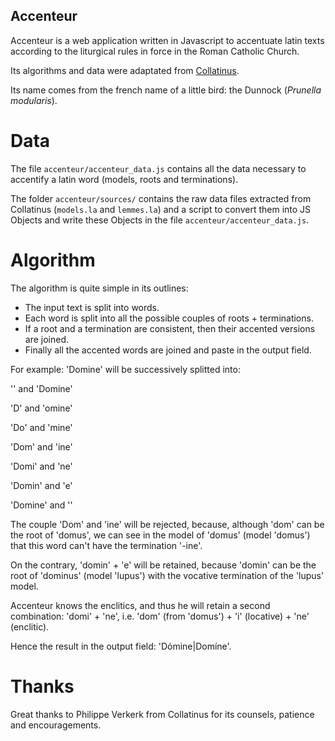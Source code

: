 ## Accenteur

Accenteur is a web application written in Javascript to accentuate latin texts according to the liturgical rules in force in the Roman Catholic Church.

Its algorithms and data were adaptated from [Collatinus](https://github.com/biblissima/collatinus).

Its name comes from the french name of a little bird: the Dunnock (*Prunella modularis*).


# Data
The file `accenteur/accenteur_data.js` contains all the data necessary to accentify a latin word (models, roots and terminations).

The folder `accenteur/sources/` contains the raw data files extracted from Collatinus (`models.la` and `lemmes.la`) and a script to convert them into JS Objects and write these Objects in the file `accenteur/accenteur_data.js`.


# Algorithm
The algorithm is quite simple in its outlines:
- The input text is split into words.
- Each word is split into all the possible couples of roots + terminations.
- If a root and a termination are consistent, then their accented versions are joined.
- Finally all the accented words are joined and paste in the output field.

For example:
'Domine' will be successively splitted into:

'' and 'Domine'

'D' and 'omine'

'Do' and 'mine'

'Dom' and 'ine'

'Domi' and 'ne'

'Domin' and 'e'

'Domine' and ''

The couple 'Dom' and 'ine' will be rejected, because, although 'dom' can be the root of 'domus', we can see in the model of 'domus' (model 'domus') that this word can't have the termination '-ine'.

On the contrary, 'domin' + 'e' will be retained, because 'domin' can be the root of 'dominus' (model 'lupus') with the vocative termination of the 'lupus' model.

Accenteur knows the enclitics, and thus he will retain a second combination: 'domi' + 'ne', i.e. 'dom' (from 'domus') + 'i' (locative) + 'ne' (enclitic).

Hence the result in the output field: 'Dómine|Domíne'.


# Thanks

Great thanks to Philippe Verkerk from Collatinus for its counsels, patience and encouragements.



